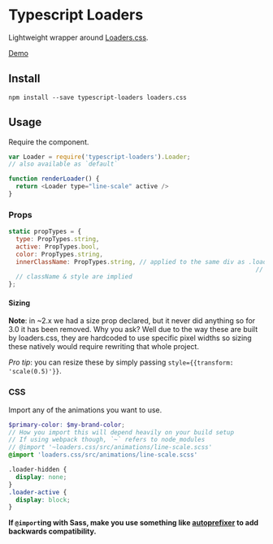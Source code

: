 # Typescript Loaders

Lightweight wrapper around [Loaders.css](https://github.com/ConnorAtherton/loaders.css).

[Demo](http://jonjaques.github.com/react-loaders)

## Install

```
npm install --save typescript-loaders loaders.css
```


## Usage

Require the component.

```js
var Loader = require('typescript-loaders').Loader;
// also available as `default`

function renderLoader() {
  return <Loader type="line-scale" active />
}

```

### Props

```js
static propTypes = {
  type: PropTypes.string,
  active: PropTypes.bool,
  color: PropTypes.string,
  innerClassName: PropTypes.string, // applied to the same div as .loader-inner.${type}
   																	// useful for advanced styling
  // className & style are implied
};
```

#### Sizing
**Note**: in ~2.x we had a size prop declared, but it never did anything so for 3.0 it has been removed. Why you ask? Well due to the way these are built by loaders.css, they are hardcoded to use specific pixel widths so sizing these natively would require rewriting that whole project.

*Pro tip*: you can resize these by simply passing `style={{transform: 'scale(0.5)'}}`. 

### CSS
Import any of the animations you want to use.

```scss
$primary-color: $my-brand-color;
// How you import this will depend heavily on your build setup
// If using webpack though, `~` refers to node_modules
// @import '~loaders.css/src/animations/line-scale.scss'
@import 'loaders.css/src/animations/line-scale.scss'

.loader-hidden {
  display: none;
}
.loader-active {
  display: block;
}
```

**If `@import`ing with Sass, make you use something like [autoprefixer](https://github.com/postcss/autoprefixer) to add backwards compatibility.**
